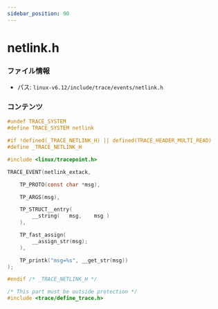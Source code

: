```yaml
---
sidebar_position: 90
---
```

# netlink.h

### ファイル情報

- パス: `linux-v6.12/include/trace/events/netlink.h`

### コンテンツ

```h
#undef TRACE_SYSTEM
#define TRACE_SYSTEM netlink

#if !defined(_TRACE_NETLINK_H) || defined(TRACE_HEADER_MULTI_READ)
#define _TRACE_NETLINK_H

#include <linux/tracepoint.h>

TRACE_EVENT(netlink_extack,

	TP_PROTO(const char *msg),

	TP_ARGS(msg),

	TP_STRUCT__entry(
		__string(	msg,	msg	)
	),

	TP_fast_assign(
		__assign_str(msg);
	),

	TP_printk("msg=%s", __get_str(msg))
);

#endif /* _TRACE_NETLINK_H */

/* This part must be outside protection */
#include <trace/define_trace.h>

```
